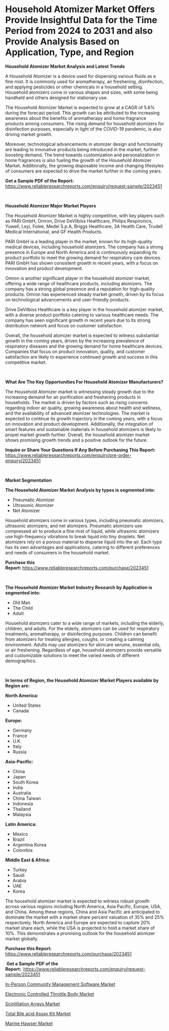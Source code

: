 <p><h1>Household Atomizer Market Offers Provide Insightful Data for the Time Period from 2024 to 2031 and also Provide Analysis Based on Application, Type, and Region</h1></p><p><strong>Household Atomizer Market Analysis and Latest Trends</strong></p>
<p><p>A Household Atomizer is a device used for dispersing various fluids as a fine mist. It is commonly used for aromatherapy, air freshening, disinfection, and applying pesticides or other chemicals in a household setting. Household atomizers come in various shapes and sizes, with some being handheld and others designed for stationary use.</p><p>The Household Atomizer Market is expected to grow at a CAGR of 5.6% during the forecast period. This growth can be attributed to the increasing awareness about the benefits of aromatherapy and home fragrance products among consumers. The rising demand for household atomizers for disinfection purposes, especially in light of the COVID-19 pandemic, is also driving market growth.</p><p>Moreover, technological advancements in atomizer design and functionality are leading to innovative products being introduced in the market, further boosting demand. The trend towards customization and personalization in home fragrances is also fueling the growth of the Household Atomizer Market. Additionally, the growing disposable income and changing lifestyles of consumers are expected to drive the market further in the coming years.</p></p>
<p><strong>Get a Sample PDF of the Report:&nbsp;</strong> <a href="https://www.reliableresearchreports.com/enquiry/request-sample/2023451">https://www.reliableresearchreports.com/enquiry/request-sample/2023451</a></p>
<p>&nbsp;</p>
<p><strong>Household Atomizer Major Market Players</strong></p>
<p><p>The Household Atomizer Market is highly competitive, with key players such as PARI GmbH, Omron, Drive DeVilbiss Healthcare, Philips Respironics, Yuwell, Leyi, Folee, Medel S.p.A, Briggs Healthcare, 3A Health Care, Trudell Medical International, and GF Health Products. </p><p>PARI GmbH is a leading player in the market, known for its high-quality medical devices, including household atomizers. The company has a strong presence in Europe and North America and is continuously expanding its product portfolio to meet the growing demand for respiratory care devices. PARI GmbH has shown consistent growth in recent years, with a focus on innovation and product development.</p><p>Omron is another significant player in the household atomizer market, offering a wide range of healthcare products, including atomizers. The company has a strong global presence and a reputation for high-quality products. Omron has experienced steady market growth, driven by its focus on technological advancements and user-friendly products.</p><p>Drive DeVilbiss Healthcare is a key player in the household atomizer market, with a diverse product portfolio catering to various healthcare needs. The company has seen significant growth in recent years due to its strong distribution network and focus on customer satisfaction.</p><p>Overall, the household atomizer market is expected to witness substantial growth in the coming years, driven by the increasing prevalence of respiratory diseases and the growing demand for home healthcare devices. Companies that focus on product innovation, quality, and customer satisfaction are likely to experience continued growth and success in this competitive market.</p></p>
<p>&nbsp;</p>
<p><strong>What Are The Key Opportunities For Household Atomizer Manufacturers?</strong></p>
<p><p>The Household Atomizer market is witnessing steady growth due to the increasing demand for air purification and freshening products in households. The market is driven by factors such as rising concerns regarding indoor air quality, growing awareness about health and wellness, and the availability of advanced atomizer technologies. The market is expected to continue its growth trajectory in the coming years, with a focus on innovation and product development. Additionally, the integration of smart features and sustainable materials in household atomizers is likely to propel market growth further. Overall, the household atomizer market shows promising growth trends and a positive outlook for the future.</p></p>
<p><strong>Inquire or Share Your Questions If Any Before Purchasing This Report:</strong> <a href="https://www.reliableresearchreports.com/enquiry/pre-order-enquiry/2023451">https://www.reliableresearchreports.com/enquiry/pre-order-enquiry/2023451</a></p>
<p>&nbsp;</p>
<p><strong>Market Segmentation</strong></p>
<p><strong>The Household Atomizer Market Analysis by types is segmented into:</strong></p>
<p><ul><li>Pneumatic Atomizer</li><li>Ultrasonic Atomizer</li><li>Net Atomizer</li></ul></p>
<p><p>Household atomizers come in various types, including pneumatic atomizers, ultrasonic atomizers, and net atomizers. Pneumatic atomizers use compressed air to produce a fine mist of liquid, while ultrasonic atomizers use high-frequency vibrations to break liquid into tiny droplets. Net atomizers rely on a porous material to disperse liquid into the air. Each type has its own advantages and applications, catering to different preferences and needs of consumers in the household market.</p></p>
<p><strong>Purchase this Report:&nbsp;</strong><a href="https://www.reliableresearchreports.com/purchase/2023451">https://www.reliableresearchreports.com/purchase/2023451</a></p>
<p>&nbsp;</p>
<p><strong>The Household Atomizer Market Industry Research by Application is segmented into:</strong></p>
<p><ul><li>Old Man</li><li>The Child</li><li>Adult</li></ul></p>
<p><p>Household atomizers cater to a wide range of markets, including the elderly, children, and adults. For the elderly, atomizers can be used for respiratory treatments, aromatherapy, or disinfecting purposes. Children can benefit from atomizers for treating allergies, coughs, or creating a calming environment. Adults may use atomizers for skincare serums, essential oils, or air freshening. Regardless of age, household atomizers provide versatile and customizable solutions to meet the varied needs of different demographics.</p></p>
<p>&nbsp;</p>
<p><strong>In terms of Region, the Household Atomizer Market Players available by Region are:</strong></p>
<p>
    <p> <strong> North America: </strong>
        <ul>
            <li>United States</li>
            <li>Canada</li>
        </ul>
        </p> 
    <p> <strong> Europe: </strong>
        <ul>
            <li>Germany</li>
            <li>France</li>
            <li>U.K.</li>
            <li>Italy</li>
            <li>Russia</li>
        </ul>
        </p> 
    <p> <strong> Asia-Pacific: </strong>
        <ul>
            <li>China</li>
            <li>Japan</li>
            <li>South Korea</li>
            <li>India</li>
            <li>Australia</li>
            <li>China Taiwan</li>
            <li>Indonesia</li>
            <li>Thailand</li>
            <li>Malaysia</li>
        </ul>
        </p> 
    <p> <strong> Latin America: </strong>
        <ul>
            <li>Mexico</li>
            <li>Brazil</li>
            <li>Argentina Korea</li>
            <li>Colombia</li>
        </ul>
        </p> 
    <p> <strong> Middle East & Africa: </strong>
        <ul>
            <li>Turkey</li>
            <li>Saudi</li>
            <li>Arabia</li>
            <li>UAE</li>
            <li>Korea</li>
        </ul>
    </p>
    </p>
<p><p>The household atomizer market is expected to witness robust growth across various regions including North America, Asia Pacific, Europe, USA, and China. Among these regions, China and Asia Pacific are anticipated to dominate the market with a market share percent valuation of 35% and 25% respectively. North America and Europe are expected to capture 20% market share each, while the USA is projected to hold a market share of 10%. This demonstrates a promising outlook for the household atomizer market globally.</p></p>
<p><strong>Purchase this Report: </strong><a href="https://www.reliableresearchreports.com/purchase/2023451">https://www.reliableresearchreports.com/purchase/2023451</a></p>
<p>&nbsp;<strong>Get a Sample PDF of the Report:&nbsp;&nbsp;</strong><a href="https://www.reliableresearchreports.com/enquiry/request-sample/2023451">https://www.reliableresearchreports.com/enquiry/request-sample/2023451</a></p>
<p><strong></strong></p>
<p><p><a href="https://gentle-editor-9db.notion.site/Global-In-Person-Community-Management-Software-Market-by-Types-Applications-and-Major-Players-wit-ae4f3375298f46139e8d7c7f00adffa3">In-Person Community Management Software Market</a></p><p><a href="https://view.publitas.com/reportprime-1/global-electronic-controlled-throttle-body-market-size-and-market-trends-insights-and-projections-from-2024-to-2031/">Electronic Controlled Throttle Body Market</a></p><p><a href="https://view.publitas.com/reportprime-1/scintillation-arrays-market-research-report-unlocks-analysis-on-the-market-financial-status-market-size-and-market-revenue-upto-2031/">Scintillation Arrays Market</a></p><p><a href="https://github.com/pjcfca/Market-Research-Report-List-1/blob/main/total-bile-acid-assay-kit-market.md">Total Bile acid Assay Kit Market</a></p><p><a href="https://frill-swim-3cd.notion.site/Marine-Hawser-Market-A-Comprehensive-Report-of-its-Market-Share-Growth-Trends-2024-2031-c60bd2446f874dfbb617b6770620c748">Marine Hawser Market</a></p></p>